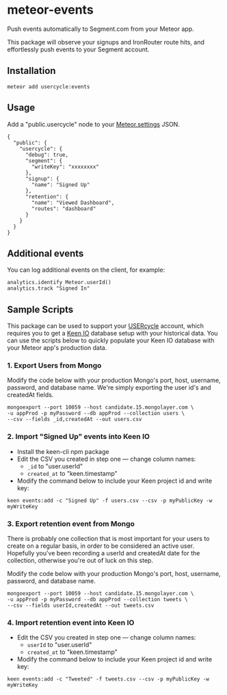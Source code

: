 meteor-events
==============

Push events automatically to Segment.com from your Meteor app.

This package will observe your signups and IronRouter route hits, and
effortlessly push events to your Segment account.

## Installation

`meteor add usercycle:events`

## Usage

Add a "public.usercycle" node to your [Meteor.settings](http://docs.meteor.com/#/full/meteor_settings) JSON.

```
{
  "public": {
    "usercycle": {
      "debug": true,
      "segment": {
        "writeKey": "xxxxxxxx"
      },
      "signup": {
        "name": "Signed Up"
      },
      "retention": {
        "name": "Viewed Dashboard",
        "routes": "dashboard"
      }
    }
  }
}
```

## Additional events

You can log additional events on the client, for example:

```
analytics.identify Meteor.userId()
analytics.track "Signed In"
```

## Sample Scripts

This package can be used to support your [USERcycle](https://usercycle.com) account,
which requires you to get a [Keen IO](https://keen.io/) database setup with your
historical data. You can use the scripts below to quickly populate your Keen IO
database with your Meteor app's production data.

### 1. Export Users from Mongo

Modify the code below with your production Mongo's port, host, username, password, and database name. We're simply exporting the user id's and createdAt fields.

```
mongoexport --port 10059 --host candidate.15.mongolayer.com \
-u appProd -p myPassword --db appProd --collection users \
--csv --fields _id,createdAt --out users.csv
```

### 2. Import "Signed Up" events into Keen IO

* Install the keen-cli npm package
* Edit the CSV you created in step one — change column names:
  * `_id` to "user.userId"
  * `created_at` to "keen.timestamp"
* Modify the command below to include your Keen project id and write key:

```
keen events:add -c "Signed Up" -f users.csv --csv -p myPublicKey -w myWriteKey
```

### 3. Export retention event from Mongo

There is probably one collection that is most important for your users to create on a regular basis, in order to be considered an active user. Hopefully you've been recording a userId and createdAt date for the collection, otherwise you're out of luck on this step.

Modify the code below with your production Mongo's port, host, username, password, and database name.

```
mongoexport --port 10059 --host candidate.15.mongolayer.com \
-u appProd -p myPassword --db appProd --collection tweets \
--csv --fields userId,createdAt --out tweets.csv
```

### 4. Import retention event into Keen IO

* Edit the CSV you created in step one — change column names:
  * `userId` to "user.userId"
  * `created_at` to "keen.timestamp"
* Modify the command below to include your Keen project id and write key:

```
keen events:add -c "Tweeted" -f tweets.csv --csv -p myPublicKey -w myWriteKey
```
